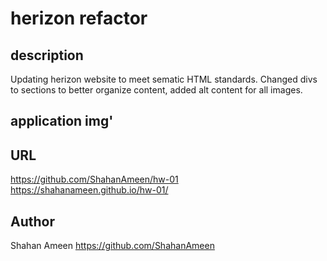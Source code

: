 # herizon refactor

## description
Updating herizon website to meet sematic HTML standards. Changed divs to sections to better organize content, added alt content for all images.

## application img'

## URL
https://github.com/ShahanAmeen/hw-01 
https://shahanameen.github.io/hw-01/ 
## Author
Shahan Ameen
https://github.com/ShahanAmeen 